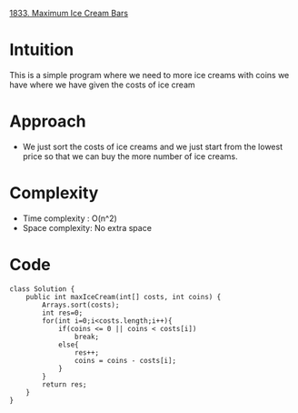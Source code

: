 [1833. Maximum Ice Cream Bars](https://leetcode.com/problems/maximum-ice-cream-bars/description/)

# Intuition
 This is a simple program where we need to more ice creams with coins we have where we have given the costs of ice cream
# Approach
 - We just sort the costs of ice creams and we just start from the lowest price so that we can buy
 the more number of ice creams.
# Complexity 
 - Time complexity : O(n^2)
 - Space complexity: No extra space
# Code
```
class Solution {
    public int maxIceCream(int[] costs, int coins) {
        Arrays.sort(costs);
        int res=0;
        for(int i=0;i<costs.length;i++){
            if(coins <= 0 || coins < costs[i])
                break;
            else{
                res++;
                coins = coins - costs[i];
            }
        }
        return res;
    }
}
``` 
